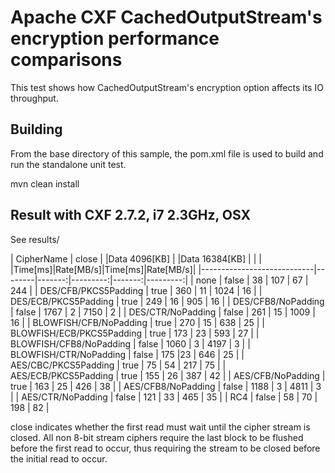 Apache CXF CachedOutputStream's encryption performance comparisons
=================================================

This test shows how CachedOutputStream's encryption option
affects its IO throughput.

Building
--------
From the base directory of this sample, the pom.xml file
is used to build and run the standalone unit test.

  mvn clean install
  
Result with CXF 2.7.2, i7 2.3GHz, OSX
------------------------
See results/

|  CipherName                | close  | |Data 4096[KB]    | |Data 16384[KB]   |
|                            |        |Time[ms]|Rate[MB/s]|Time[ms]|Rate[MB/s]|
|----------------------------|--------|-------:|---------:|-------:|---------:|
| none                       | false  | 38     | 107      | 67     | 244      |
| DES/CFB/PKCS5Padding       | true   | 360    | 11       | 1024   | 16       |
| DES/ECB/PKCS5Padding       | true   | 249    | 16       | 905    | 16       |
| DES/CFB8/NoPadding         | false  | 1767   | 2        | 7150   | 2        |
| DES/CTR/NoPadding          | false  | 261    | 15       | 1009   | 16       |
| BLOWFISH/CFB/NoPadding     | true   | 270    | 15       | 638    | 25       |
| BLOWFISH/ECB/PKCS5Padding  | true   | 173    | 23       | 593    | 27       |
| BLOWFISH/CFB8/NoPadding    | false  | 1060   | 3        | 4197   | 3        |
| BLOWFISH/CTR/NoPadding     | false  | 175    |23        | 646    | 25       |
| AES/CBC/PKCS5Padding       | true   | 75     | 54       | 217    | 75       |
| AES/ECB/PKCS5Padding       | true   | 155    | 26       | 387    | 42       |
| AES/CFB/NoPadding          | true   | 163    | 25       | 426    | 38       |
| AES/CFB8/NoPadding         | false  | 1188   | 3        | 4811   | 3        |
| AES/CTR/NoPadding          | false  | 121    | 33       | 465    | 35       |
| RC4                        | false  | 58     | 70       | 198    | 82       |

close indicates whether the first read must wait until the cipher stream is closed.
All non 8-bit stream ciphers require the last block to be flushed before the first
read to occur, thus requiring the stream to be closed before the initial read to occur.


